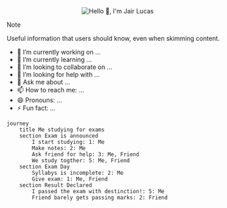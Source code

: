 
<!-- Header -->
<div align="center">
	<picture>	
		<source media="(prefers-color-scheme: dark)" srcset="https://readme-typing-svg.herokuapp.com?font=Fira+Code&weight=700&pause=300&color=A3A1EA&lineSpacing=10px&width=435&size=30&lines=Hello%F0%9F%91%8B%2C+I'm+Jair+Lucas">
  		<source media="(prefers-color-scheme: light)" srcset="https://readme-typing-svg.herokuapp.com?font=Fira+Code&weight=700&pause=300&color=020659&lineSpacing=10px&width=435&size=30&lines=Hello%F0%9F%91%8B%2C+I'm+Jair+Lucas">
  		<img alt="Hello 👋, I'm Jair Lucas" src="https://readme-typing-svg.herokuapp.com?font=Fira+Code&weight=700&pause=300&color=3984e7&lineSpacing=10px&width=435&size=30&lines=Hello%F0%9F%91%8B%2C+I'm+Jair+Lucas">
	</picture>
</div>


> [!NOTE]
> Useful information that users should know, even when skimming content.

<!-- About me -->
- 🔭 I’m currently working on ...
- 🌱 I’m currently learning ...
- 👯 I’m looking to collaborate on ...
- 🤔 I’m looking for help with ...
- 💬 Ask me about ...
- 📫 How to reach me: ...
- 😄 Pronouns: ...
- ⚡ Fun fact: ...


```mermaid
journey
	title Me studying for exams
	section Exam is announced
		I start studying: 1: Me
		Make notes: 2: Me
		Ask friend for help: 3: Me, Friend
		We study togther: 5: Me, Friend
	section Exam Day
		Syllabys is incomplete: 2: Me
		Give exam: 1: Me, Friend
	section Result Declared
		I passed the exam with destinction!: 5: Me
		Friend barely gets passing marks: 2: Friend
```


